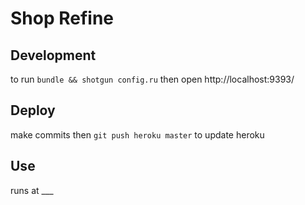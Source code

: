 # Shop Refine

## Development

to run `bundle && shotgun config.ru` then open http://localhost:9393/

## Deploy

make commits then `git push heroku master` to update heroku

## Use

runs at ___
